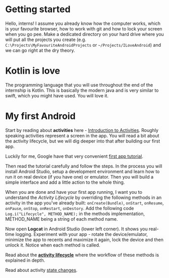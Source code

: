# Getting started

Hello, interns! 
I assume you already know how the computer works, which is your favourite browser, how to work with git and how to lock your screen when you go pee. 
Make a dedicated directory on your hard drive where you will put all the projects you create (e.g. `C:\Projects\MyFavouriteAndroidProjects` or `~/Projects/ILoveAndroid`) and we can go right at the dry theory.

# Kotlin is love

The programming language that you will use throughout the end of the internship is Kotlin. This is basically the modern java and is very similar to swift, which you might have used. You will love it.

# My first Android 

Start by reading about __activities__ here - [Introduction to Activities](https://developer.android.com/guide/components/activities/index.html). Roughly speaking activities represent a screen in the app. You will read a bit about the activity lifecycle, but we will dig deeper into that after building our first app.

Luckily for me, Google have that very convenient [first app tutorial](https://developer.android.com/training/basics/firstapp/index.html).

Then read the tutorial carefully and follow the steps. In the process you will install Android Studio, setup a development environment and learn how to run it on real device (if you have one) or emulator. Then you will build a simple interface and add a little action to the whole thing.

When you are done and have your first app running, I want you to understand the *Activity Lifecycle* by overriding the following methods in an activity in the app you've already built: 
`onCreate(Bundle)`, `onStart`, `onResume`, `onPause`, `onStop`, `onRestart`, `onDestory`. 
Add the following code `Log.i("Lifecycle", METHOD_NAME);` in the methods implementation, METHOD_NAME being a string of each method name.

Now open __Logcat__ in Android Studio (lower left corner). It shows you real-time logging. Experiment with your app - rotate the device/emulator, minimize the app to recents and maximize it again, lock the device and then unlock it. Notice when each method is called.

Read about the [**activity lifecycle**](https://developer.android.com/guide/components/activities/activity-lifecycle.html) where the workflow of these methods is explained in depth.  

Read about activity [state changes](https://developer.android.com/guide/components/activities/state-changes.html).
